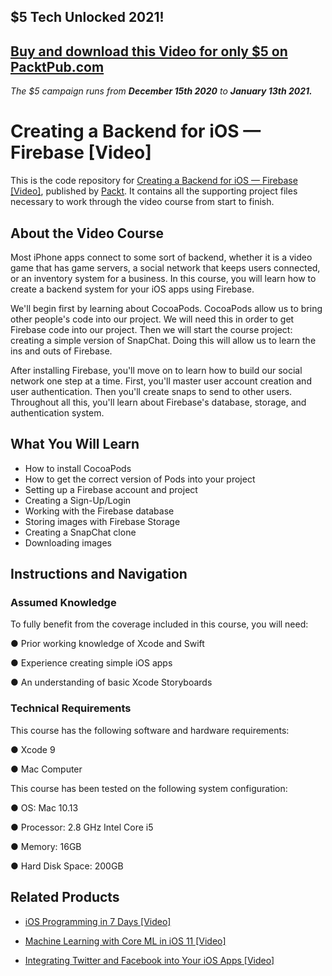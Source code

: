 ## $5 Tech Unlocked 2021!
[Buy and download this Video for only $5 on PacktPub.com](https://www.packtpub.com/product/creating-a-backend-for-ios-firebase-video/9781788297455)
-----
*The $5 campaign         runs from __December 15th 2020__ to __January 13th 2021.__*

# Creating a Backend for iOS — Firebase [Video]
This is the code repository for [Creating a Backend for iOS — Firebase [Video]](https://www.packtpub.com/application-development/creating-backend-ios-—-firebase-video?utm_source=github&utm_medium=repository&utm_campaign=9781788297455), published by [Packt](https://www.packtpub.com/?utm_source=github). It contains all the supporting project files necessary to work through the video course from start to finish.
## About the Video Course
Most iPhone apps connect to some sort of backend, whether it is a video game that has game servers, a social network that keeps users connected, or an inventory system for a business. In this course, you will learn how to create a backend system for your iOS apps using Firebase.

We'll begin first by learning about CocoaPods. CocoaPods allow us to bring other people's code into our project. We will need this in order to get Firebase code into our project. Then we will start the course project: creating a simple version of SnapChat. Doing this will allow us to learn the ins and outs of Firebase.

After installing Firebase, you'll move on to learn how to build our social network one step at a time. First, you'll master user account creation and user authentication. Then you'll create snaps to send to other users. Throughout all this, you'll learn about Firebase's database, storage, and authentication system.


<H2>What You Will Learn</H2>
<DIV class=book-info-will-learn-text>
<UL>
<LI>How to install CocoaPods 
<LI>How to get the correct version of Pods into your project 
<LI>Setting up a Firebase account and project 
<LI>Creating a Sign-Up/Login&nbsp; 
<LI>Working with the Firebase database 
<LI>Storing images with Firebase Storage 
<LI>Creating a SnapChat clone 
<LI>Downloading images </LI></UL></DIV>

## Instructions and Navigation
### Assumed Knowledge
To fully benefit from the coverage included in this course, you will need:<br/>

●	Prior working knowledge of Xcode and Swift


●	Experience creating simple iOS apps 

●	An understanding of basic Xcode Storyboards


### Technical Requirements
This course has the following software and hardware requirements:<br/>

●	Xcode 9

●	Mac Computer

This course has been tested on the following system configuration:

●	OS: Mac 10.13

●	Processor: 2.8 GHz Intel Core i5

●	Memory: 16GB

●	Hard Disk Space: 200GB 


## Related Products
* [iOS Programming in 7 Days [Video]](https://www.packtpub.com/application-development/ios-programming-7-days-video?utm_source=github&utm_medium=repository&utm_campaign=9781789135350)

* [Machine Learning with Core ML in iOS 11 [Video]](https://www.packtpub.com/big-data-and-business-intelligence/machine-learning-core-ml-ios-11-video?utm_source=github&utm_medium=repository&utm_campaign=9781788620208)

* [Integrating Twitter and Facebook into Your iOS Apps [Video]](https://www.packtpub.com/application-development/integrating-twitter-and-facebook-your-ios-apps-video?utm_source=github&utm_medium=repository&utm_campaign=9781788299954)

